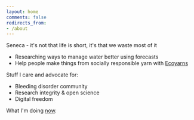 ```yaml
---
layout: home
comments: false
redirects_from:
- /about
---
```


Seneca - it's not that life is short, it's that we waste most of it

 - Researching ways to manage water better using forecasts
 - Help people make things from socially responsible yarn with [Ecoyarns](https://ecoyarns.com.au)

Stuff I care and advocate for:
 - Bleeding disorder community
 - Research integrity & open science
 - Digital freedom

What I'm doing [now](./now).
